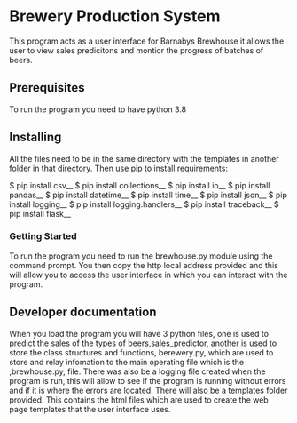 # Brewery Production System

This program acts as a user interface for Barnabys Brewhouse it allows the user
to view sales predicitons and montior the progress of batches of beers.

## Prerequisites

To run the program you need to have python 3.8

## Installing
All the files need to be in the same directory with the templates in another folder in that directory.
Then use pip to install requirements:

$ pip install csv__
$ pip install collections__
$ pip install io__
$ pip install pandas__
$ pip install datetime__
$ pip install time__
$ pip install json__
$ pip install logging__
$ pip install logging.handlers__
$ pip install traceback__
$ pip install flask__

### Getting Started

To run the program you need to run the brewhouse.py module using the command
prompt. You then copy the http local address provided and this will allow you
to access the user interface in which you can interact with the program.

## Developer documentation

When you load the program you will have 3 python files, one is used to predict
the sales of the types of beers,sales_predictor, another is used to store the class structures
and functions, berewery.py, which are used to store and relay infomation to the main operating
file which is the ,brewhouse.py, file. There was also be a logging file created
when the program is run, this will allow to see if the program is running
without errors and if it is where the errors are located. There will also be a
templates folder provided. This contains the html files which are used to create the 
web page templates that the user interface uses.


